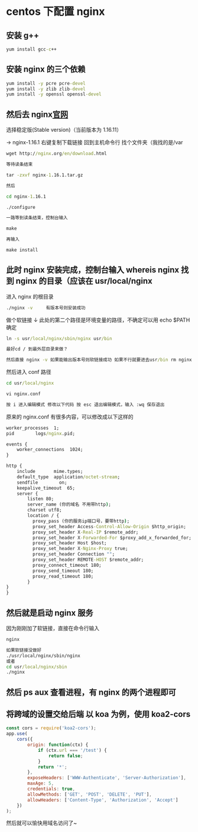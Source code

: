 # centos 下配置 nginx

## 安装 g++

```cmd
yum install gcc-c++
```

## 安装 nginx 的三个依赖

```cmd
yum install -y pcre pcre-devel
yum install -y zlib zlib-devel
yum install -y openssl openssl-devel
```

## 然后去 nginx[官网](http://nginx.org/en/download.html)

选择稳定版(Stable version)（当前版本为 1.16.11）

-> nginx-1.16.1 右键复制下载链接 回到主机命令行 找个文件夹（我找的是/var

```cmd
wget http://nginx.org/en/download.html

等待读条结束

tar -zxvf nginx-1.16.1.tar.gz

然后

cd nginx-1.16.1

./configure

一路等到读条结束，控制台输入

make

再输入

make install
```

## 此时 nginx 安装完成，控制台输入 whereis nginx 找到 nginx 的目录（应该在 usr/local/nginx

进入 nginx 的根目录

```cmd
./nginx -v     有版本号则安装成功
```

做个软链接 ↓ 此处的第二个路径是环境变量的路径，不确定可以用 echo \$PATH 确定

```cmd
ln -s usr/local/nginx/sbin/nginx usr/bin

最好cd / 到最外层目录来做？

然后直接 nginx -v 如果能输出版本号则软链接成功 如果不行就要进去usr/bin rm nginx 再重新在根目录搞一下
```

然后进入 conf 路径

```cmd
cd usr/local/nginx

vi nginx.conf

按 i 进入编辑模式 修改以下代码 按 esc 退出编辑模式，输入 :wq 保存退出
```

原来的 nginx.conf 有很多内容，可以修改成以下这样的

```cmd
worker_processes  1;
pid        logs/nginx.pid;

events {
    worker_connections  1024;
}

http {
    include       mime.types;
    default_type  application/octet-stream;
    sendfile        on;
    keepalive_timeout  65;
    server {
        listen 80;
        server_name (你的域名 不用带http);
        charset utf8;
        location / {
          proxy_pass (你的服务ip端口号，要带http);
          proxy_set_header Access-Control-Allow-Origin $http_origin;
          proxy_set_header X-Real-IP $remote_addr;
          proxy_set_header X-Forwarded-For $proxy_add_x_forwarded_for;
          proxy_set_header Host $host;
          proxy_set_header X-Nginx-Proxy true;
          proxy_set_header Connection "";
          proxy_set_header REMOTE-HOST $remote_addr;
          proxy_connect_timeout 180;
          proxy_send_timeout 180;
          proxy_read_timeout 180;
        }
}
}
```

## 然后就是启动 nginx 服务

因为刚刚加了软链接，直接在命令行输入

```cmd
nginx

如果软链接没做好
./usr/local/nginx/sbin/nginx
或者
cd usr/local/nginx/sbin
./nginx
```

## 然后 ps aux 查看进程，有 nginx 的两个进程即可

## 将跨域的设置交给后端 以 koa 为例，使用 koa2-cors

```js
const cors = require('koa2-cors');
app.use(
    cors({
        origin: function(ctx) {
            if (ctx.url === '/test') {
                return false;
            }
            return '*';
        },
        exposeHeaders: ['WWW-Authenticate', 'Server-Authorization'],
        maxAge: 5,
        credentials: true,
        allowMethods: ['GET', 'POST', 'DELETE', 'PUT'],
        allowHeaders: ['Content-Type', 'Authorization', 'Accept']
    })
);
```

然后就可以愉快用域名访问了~
